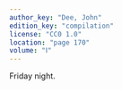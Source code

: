 ```yaml
---
author_key: "Dee, John"
edition_key: "compilation"
license: "CC0 1.0"
location: "page 170"
volume: "Ⅰ"
---
```

Friday night.
